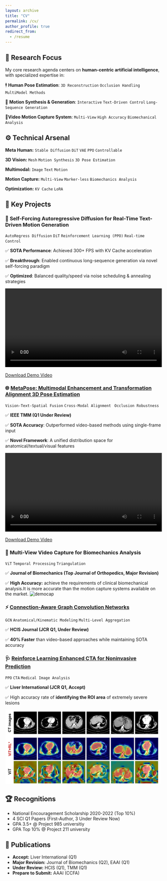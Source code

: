 ```yaml
---
layout: archive
title: "CV"
permalink: /cv/
author_profile: true
redirect_from:
  - /resume
---
```



## 🎯 Research Focus

My core research agenda centers on **human-centric artificial intelligence**, with specialized expertise in:

🕴️ **Human Pose Estimation**:  `3D Reconstruction`  `Occlusion Handling`   `MultiModel Methods`

💃 **Motion Synthesis & Generation**: `Interactive`  `Text-Driven Control` `Long-Sequence Generation`

**👟Video Motion Capture System**: `Multi-View` `High Accuracy` `Biomechanical Analysis`

## ⚙️ Technical Arsenal

**Meta Human:** `Stable Diffusion` `DiT` `VAE` `PPO` `Controllable`

**3D Vision:**  `Mesh` `Motion Synthesis` `3D Pose Estimation` 

**Multimodal:**  `Image` `Text` `Motion`

**Motion Capture:**   `Multi-View` `Marker-less` `Biomechanics Analysis`​​

**Optimization:** `KV Cache` `LoRA`

## 🚀 Key Projects

### 💃 **Self-Forcing Autoregressive Diffusion for Real-Time Text-Driven Motion Generation**

`AutoRegress Diffusion`  `DiT`  `Reinforcement Learning (PPO)`  `Real-time Control`

✅ **SOTA Performance**: Achieved 300+ FPS with KV Cache acceleration

✅ **Breakthrough**: Enabled continuous long-sequence generation via novel self-forcing paradigm

✅ **Optimized**: Balanced quality/speed via noise scheduling & annealing strategies

<video controls width='100%'>
  <source src="../assets/demos/MoGenRT_480p.mp4" type="video/mp4">
</video>

[Download Demo Video](https://github.com/user-attachments/assets/f8614513-d844-493e-8da8-54cf536d6116)


### 🌐 [**MetaPose: Multimodal Enhancement and Transformation Alignment 3D Pose Estimation**](https://github.com/LTF-coding/MetaPose)

`Vision-Text-Spatial Fusion`  `Cross-Modal Alignment` ` Occlusion Robustness`

✅ **IEEE TMM (Q1 Under Review)**

✅ **SOTA Accuracy**: Outperformed video-based methods using single-frame input

✅ **Novel Framework**: A unified distribution space for anatomical/textual/visual features

<video controls width='100%'>
  <source src="../assets/demos/VideoDemo_480p.mp4" type="video/mp4">
</video>

[Download Demo Video](https://github.com/user-attachments/assets/ced85a08-e4d1-4b47-9f57-2454554d4c0a)

### 👟 **Multi-View Video Capture for Biomechanics Analysis**
`ViT` `Temporal Processing`  `Triangulation`

✅ **Journal of Biomechanics (Top Journal of Orthopedics, Major Revision)**

✅ **High Accuracy:** achieve the requirements of clinical biomechanical analysis.It is more accurate than the motion capture systems available on the market.
![democap](../assets/demos/videomotioncap.gif)


### ⚡ [**Connection-Aware Graph Convolution Networks**](https://github.com/Visual-Pose-Lab/Connection-Aware-Graph-Pose)

`GCN` `Anatomical/Kinematic Modeling`  `Multi-Level Aggregation` 

✅ **HCIS Journal (JCR Q1, Under Review)**

✅ **40% Faster** than video-based approaches while maintaining SOTA accuracy

### 🩺 [**Reinforce Learning Enhanced CTA for Noninvasive Prediction**](https://github.com/kkkkkkosf/ViT_RL) 
`PPO` `CTA` `Medical Image Analysis`

✅ **Liver International (JCR Q1, Accept)**

✅ High accuracy rate of **identifying the ROI area** of extremely severe lesions

<img src="../assets/demos/ct_vis.png" width="500"/>

## 🏆 Recognitions

+ National Encouragement Scholarship 2020-2022 (Top 10%)
+ 4 SCI Q1 Papers (First-Author, 3 Under Review Now)
+ GPA 3.5+ @ Project 985 universitiy
+ GPA Top 10% @ Project 211 university

## 📜 Publications

+ **Accept:** Liver International (Q1)
+ **Major Revision:**  Journal of Biomechanics (Q2), EAAI (Q1)
+ **Under Review:** HCIS (Q1), TMM (Q1)
+ **Prepare to Submit:** AAAI (CCFA)